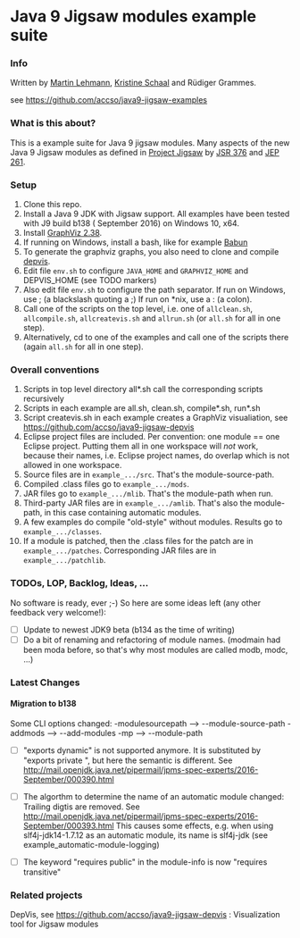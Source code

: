 ﻿# Java 9 Jigsaw modules example suite

### Info
Written by [Martin Lehmann](https://github.com/MartinLehmann1971), [Kristine Schaal](https://github.com/kristines) and Rüdiger Grammes.

see https://github.com/accso/java9-jigsaw-examples

### What is this about?
This is a example suite for Java 9 jigsaw modules. Many aspects of the new Java 9 Jigsaw modules as defined in 
[Project Jigsaw](http://openjdk.java.net/projects/jigsaw/) by [JSR 376](https://www.jcp.org/en/jsr/detail?id=376) and [JEP 261](http://openjdk.java.net/jeps/261). 

### Setup
1. Clone this repo.
2. Install a Java 9 JDK with Jigsaw support. All examples have been tested with J9 build b138 ( September  2016) on Windows 10, x64.
3. Install [GraphViz 2.38](http://www.graphviz.org/).
4. If running on Windows, install a bash, like for example [Babun](https://babun.github.io/)
5. To generate the graphviz graphs, you also need to clone and compile [depvis](https://github.com/accso/java9-jigsaw-depvis).
6. Edit file `env.sh` to configure `JAVA_HOME` and `GRAPHVIZ_HOME` and DEPVIS_HOME (see TODO markers)
7. Also edit file `env.sh` to configure the path separator. If run on Windows, use \; (a blackslash quoting a ;)
   If run on *nix, use a : (a colon).
8. Call one of the scripts on the top level, i.e. one of 
   `allclean.sh`, `allcompile.sh`, `allcreatevis.sh` and `allrun.sh` (or `all.sh` for all in one step).
9. Alternatively, cd to one of the examples and call one of the scripts there (again `all.sh` for all in one step).

### Overall conventions
1. Scripts in top level directory all*.sh call the corresponding scripts recursively
2. Scripts in each example are all.sh, clean.sh, compile*.sh, run*.sh
3. Script createvis.sh in each example creates a GraphViz visualiation, see https://github.com/accso/java9-jigsaw-depvis
4. Eclipse project files are included. Per convention: one module == one Eclipse project. 
   Putting them all in one workspace will _not_ work, because their names, i.e. Eclipse project names, do overlap which is not allowed in one workspace.
5. Source files are in `example_.../src`. That's the module-source-path.
6. Compiled .class files go to `example_.../mods`. 
7. JAR files go to `example_.../mlib`. That's the module-path when run.
8. Third-party JAR files are in `example_.../amlib`. That's also the module-path, in this case containing automatic modules.
9. A few examples do compile "old-style" without modules. Results go to `example_.../classes`.
10. If a module is patched, then the .class files for the patch are in `example_.../patches`. Corresponding JAR files are in `example_.../patchlib`.

### TODOs, LOP, Backlog, Ideas, ...
No software is ready, ever ;-) So here are some ideas left (any other feedback very welcome!):

- [ ] Update to newest JDK9 beta (b134 as the time of writing)
- [ ] Do a bit of renaming and refactoring of module names. (modmain had been moda before, so that's why most modules are called modb, modc, ...)

### Latest Changes
#### Migration to b138
Some CLI options changed:
-modulesourcepath  -->  --module-source-path
-addmods           -->  --add-modules
-mp                -->  --module-path

- [ ] "exports dynamic" is not supported anymore. It is substituted by "exports private ", but here the semantic is different. See http://mail.openjdk.java.net/pipermail/jpms-spec-experts/2016-September/000390.html
- [ ] The algorthm to determine the name of an automatic module changed: Trailing digtis are removed. See http://mail.openjdk.java.net/pipermail/jpms-spec-experts/2016-September/000393.html 
      This causes some effects, e.g. when using slf4j-jdk14-1.7.12 as an automatic module, its name is slf4j-jdk (see example_automatic-module-logging)
- [ ] The keyword  "requires public" in the module-info is now "requires transitive"


### Related projects
DepVis, see https://github.com/accso/java9-jigsaw-depvis : Visualization tool for Jigsaw modules
